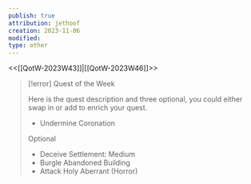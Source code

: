 ```yaml
---
publish: true
attribution: jethoof
creation: 2023-11-06
modified: 
type: other
---
```

<<[[QotW-2023W43]]|[[QotW-2023W46]]>>

> [!error] Quest of the Week
> 
> Here is the quest description and three optional, you could either swap in or add to enrich your quest.
> 
> - Undermine Coronation
> 
> Optional
> 
> - Deceive Settlement: Medium
> - Burgle Abandoned Building
> - Attack Holy Aberrant (Horror)